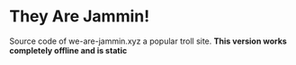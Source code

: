 # They Are Jammin!
Source code of we-are-jammin.xyz a popular troll site.
<b>This version works completely offline and is static</b>
